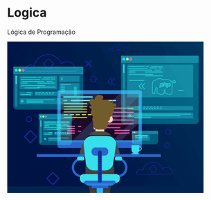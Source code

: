 # Logica
Lógica de Programação


<img src="https://raw.githubusercontent.com/Rrossoni/Logica/master/logicaprg.png" alt="logo"/>

